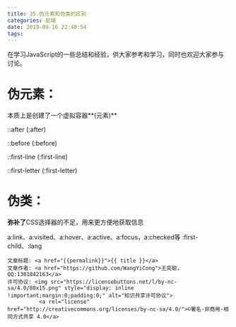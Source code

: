 ```yaml
---
title: 35.伪元素和伪类的区别
categories: 前端
date: 2019-09-16 22:40:54
tags:
---
```

在学习JavaScript的一些总结和经验，供大家参考和学习，同时也欢迎大家参与讨论。

<!--more-->

# 伪元素：

本质上是创建了一个虚拟容器**(元素)**

::after (:after)

::before (:before)

::first-line (:first-line)

::first-letter (:first-letter)

# 伪类：

**弥补了**CSS选择器的不足，用来更方便地获取信息

a:link、a:visited、a:hover、a:active、a:focus，a:checked等
:first-child、:lang






><span style="font-size:12px">
	文章标题: <a href="{{permalink}}">{{ title }}</a>
	文章作者: <a href="https://github.com/WangYiCong">王奕聪，QQ:1301842163</a>  
	许可协议: <img src="https://licensebuttons.net/l/by-nc-sa/4.0/80x15.png" style="display: inline !important;margin:0;padding:0;" alt="知识共享许可协议">
			  <a rel="license" href="http://creativecommons.org/licenses/by-nc-sa/4.0/">©署名-非商用-相同方式共享 4.0</a>
</span>